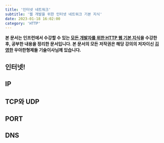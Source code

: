 ```yaml
---
title: '인터넷 네트워크'
subtitle: '웹 개발을 위한 인터넷 네트워크 기본 지식'
date: 2023-01-18 16:02:00
category: 'HTTP'
---
```


**본 문서는 인프런에서 수강할 수 있는 [모든 개발자를 위한 HTTP 웹 기본 지식](https://www.inflearn.com/course/http-웹-네트워크)을 수강한 후, 공부한 내용을 정리한 문서입니다. 본 문서의 모든 저작권은 해당 강의의 저자이신 [김영한](https://inflearn.com/users/@yh) 우아한형제들 기술이사님께 있습니다.**

## 인터넷!

## IP

## TCP와 UDP

## PORT

## DNS
